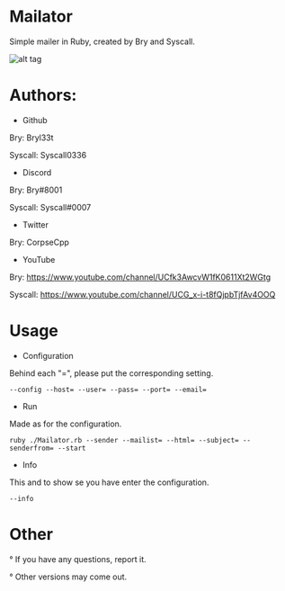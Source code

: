 # Mailator

Simple mailer in Ruby, created by Bry and Syscall.

![alt tag](https://cdn.discordapp.com/attachments/744257593463013379/764226912997474334/Mailator.jpg)

# Authors: 

- Github

Bry: Bryl33t

Syscall: Syscall0336

- Discord

Bry: Bry#8001

Syscall: Syscall#0007

- Twitter

Bry: CorpseCpp

- YouTube

Bry: https://www.youtube.com/channel/UCfk3AwcvW1fK0611Xt2WGtg

Syscall: https://www.youtube.com/channel/UCG_x-i-t8fQjpbTjfAv4OOQ

# Usage

- Configuration

Behind each "=", please put the corresponding setting.

`
--config --host= --user= --pass= --port= --email=
`

- Run

Made as for the configuration.

`
ruby ./Mailator.rb --sender --mailist= --html= --subject= --senderfrom= --start
`

- Info

This and to show se you have enter the configuration.

`
--info
`
# Other

° If you have any questions, report it.

° Other versions may come out.
